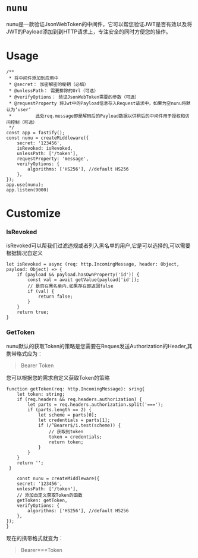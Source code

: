 # `nunu`
nunu是一款验证JsonWebToken的中间件，它可以帮您验证JWT是否有效以及将JWT的Payload添加到到HTTP请求上，专注安全的同时方便您的操作。
# Usage

```
/**
 * 将中间件添加到应用中
 * @secret： 加密解密的秘钥（必填）
 * @unlessPath： 需要排除的Url（可选）
 * @verifyOptions： 验证JsonWebToken需要的参数（可选）
 * @requestProperty 将Jwt中的Payload信息存入Request请求中，如果为空nunu将默认为‘user’
 *         此处req.message即是解码后的Payload数据以供稍后的中间件用于授权和访问控制（可选）
 */
const app = fastify();
const nunu = createMiddleware({
    secret: '123456',
    isRevoked: isRevoked,
    unlessPath: ['/token'],
    requestProperty: 'message',
    verifyOptions: {
        algorithms: ['HS256'], //default HS256
    },
});
app.use(nunu);
app.listen(9000)
```
# Customize
### IsRevoked 
isRevoked可以帮我们过滤违规或者列入黑名单的用户,它是可以选择的,可以需要根据情况自定义
```
let isRevoked = async (req: http.IncomingMessage, header: Object, payload: Object) => {
    if (payload && payload.hasOwnProperty('id')) {
        const val = await getValue(payload['id']);
        // 是否在黑名单内.如果存在即返回false
        if (val) {
            return false;
        }
    }
    return true;
}
```
### GetToken
nunu默认的获取Token的策略是您需要在Reques发送Authorization的Header,其携带格式应为：
> Bearer Token

您可以根据您的需求自定义获取Token的策略
```
function getToken(req: http.IncomingMessage): sring{
    let token: string;
    if (req.headers && req.headers.authorization) {
        let parts = req.headers.authorization.split('===');
        if (parts.length == 2) {
            let scheme = parts[0];
            let credentials = parts[1];
            if (/^Bearer$/i.test(scheme)) {
                // 获取到token
                token = credentials;
                return token;
            }
        }
    }
    return '';
 }

    const nunu = createMiddleware({
    secret: '123456',
    unlessPath: ['/token'],
    // 添加自定义获取Token的函数
    getToken: getToken,
    verifyOptions: {
        algorithms: ['HS256'], //default HS256
    },
});
}
```
现在的携带格式就变为：
> Bearer===Token
